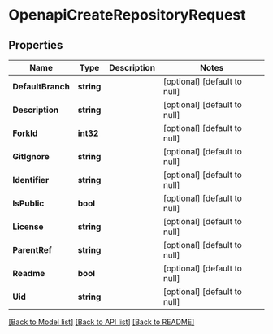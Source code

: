 # OpenapiCreateRepositoryRequest

## Properties
Name | Type | Description | Notes
------------ | ------------- | ------------- | -------------
**DefaultBranch** | **string** |  | [optional] [default to null]
**Description** | **string** |  | [optional] [default to null]
**ForkId** | **int32** |  | [optional] [default to null]
**GitIgnore** | **string** |  | [optional] [default to null]
**Identifier** | **string** |  | [optional] [default to null]
**IsPublic** | **bool** |  | [optional] [default to null]
**License** | **string** |  | [optional] [default to null]
**ParentRef** | **string** |  | [optional] [default to null]
**Readme** | **bool** |  | [optional] [default to null]
**Uid** | **string** |  | [optional] [default to null]

[[Back to Model list]](../README.md#documentation-for-models) [[Back to API list]](../README.md#documentation-for-api-endpoints) [[Back to README]](../README.md)

